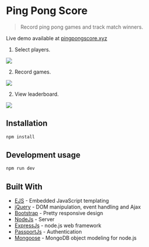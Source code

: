 # Ping Pong Score
> Record ping pong games and track match winners.

Live demo available at [pingpongscore.xyz](https://pingpongscore.xyz)

1. Select players.

![](http://pingpongscore.xyz/img/readme/select-players.png)

2. Record games.

![](http://pingpongscore.xyz/img/readme/record-games.png)

2. View leaderboard.

![](http://pingpongscore.xyz/img/readme/leaderboard.png)

## Installation

```sh
npm install
```

## Development usage

```sh
npm run dev
```

## Built With

* [EJS](https://github.com/mde/ejs) - Embedded JavaScript templating
* [jQuery](https://github.com/jquery/jquery) - DOM manipulation, event handling and Ajax
* [Bootstrap](https://github.com/twbs/bootstrap) - Pretty responsive design
* [NodeJs](https://github.com/nodejs/node) - Server
* [ExpressJs](https://github.com/expressjs/express) - node.js web framework
* [PassportJs](https://github.com/jaredhanson/passport) - Authentication
* [Mongoose](https://github.com/Automattic/mongoose) - MongoDB object modeling for node.js